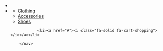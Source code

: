 
<html lang="en">
<head>
    <meta charset="UTF-8">
    <meta http-equiv="X-UA-Compatible" content="IE=edge">
    <meta name="viewport" content="width=device-width, initial-scale=1.0">
    <link rel="stylesheet" href="https://cdnjs.cloudflare.com/ajax/libs/font-awesome/6.1.2/css/all.min.css" integrity="sha512-1sCRPdkRXhBV2PBLUdRb4tMg1w2YPf37qatUFeS7zlBy7jJI8Lf4VHwWfZZfpXtYSLy85pkm9GaYVYMfw5BC1A==" crossorigin="anonymous" referrerpolicy="no-referrer" />
    <link rel="stylesheet" href="stylesa.csss">
</head>
<body>
        <nav>
            <ul>
                <!--Home-->
                <li><a href="#"><i class="fa-solid fa-house"></i></a></li>                <!--Shop-->    
                <!--Shop-->
                <li class="dropdown">
                    <a href="#"><i class="fa-solid fa-cart-shopping"></i></a>
                            <ul class="dropsown-menu">
                                <li><a href="#">Clothing</a></li>
                                <li><a href="#">Accessories</a></li>
                                <li><a href="#">Shoes</a></li>
                        </ul>
                    </li>

                <li><a href="#"><i class="fa-solid fa-cart-shopping"></i></a></li>

        </nav>
</body>
</html>
